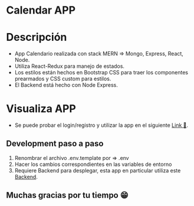 # Calendar APP

# Descripción
- App Calendario realizada con stack MERN => Mongo, Express, React, Node. 
- Utiliza React-Redux para manejo de estados.
- Los estilos están hechos en Bootstrap CSS para traer los componentes prearmados y CSS custom para estilos.
- El Backend está hecho con Node Express.

# Visualiza APP 
- Se puede probar el login/registro y utilizar la app en el siguiente [Link 🔗](https://backend-mern-react.onrender.com/).

## Development paso a paso

1. Renombrar el archivo .env.template por => .env
2. Hacer los cambios correspondientes en las variables de entorno
3. Requiere Backend para desplegar, esta app en particular utiliza este [Backend](https://github.com/chill0101/backend-mern-react). 

## Muchas gracias por tu tiempo 😁

